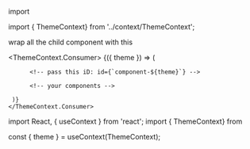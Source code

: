 import

import { ThemeContext} from '../context/ThemeContext';



wrap all the child component with  this 

<ThemeContext.Consumer>
  {({ theme }) => (

          <!-- pass this iD: id={`component-${theme}`} -->

          <!-- your components -->

     )}
    </ThemeContext.Consumer>

<alt>
import React, { useContext } from 'react';
import { ThemeContext} from 

const { theme } = useContext(ThemeContext);
